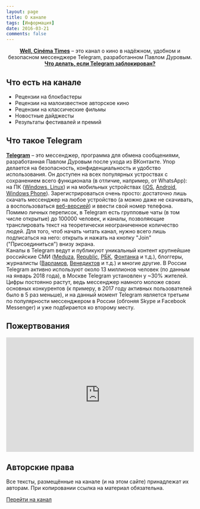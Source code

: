```yaml
---
layout: page
title: О канале
tags: [Информация]
date: 2016-03-21
comments: false
---
```

    
<center>
<a href="https://t.me/Anonhownow"><b>Well, Cinéma Times</b></a> – это канал о кино в надёжном, удобном и безопасном мессенджере Telegram, разработанном Павлом Дуровым.
</center>

<center><a href="/about/censorship/"><b>Что делать, если Telegram заблокирован?</b></a></center>



## Что есть на канале
* Рецензии на блокбастеры
* Рецензии на малоизвестное авторское кино
* Рецензии на классические фильмы
* Новостные дайджесты
* Результаты фестивалей и премий


## Что такое Telegram
[**Telegram**](https://telegram.org/) – это мессенджер, программа для обмена сообщениями, разработанная Павлом Дуровым после ухода из ВКонтакте. Упор делается на безопасность, конфиденциальность и удобство использования. Он доступен на всех популярных устроствах с сохранением всего функционала (в отличие, например, от WhatsApp): на ПК ([Windows, Linux](https://desktop.telegram.org/)) и на мобильных устройствах ([iOS](https://itunes.apple.com/app/telegram-messenger/id686449807), [Android](https://play.google.com/store/apps/details?id=org.telegram.messenger), [Windows Phone](https://www.microsoft.com/nl-nl/p/telegram-messenger/9wzdncrdzhs0?rtc=1)). Зарегистрироваться очень просто: достаточно лишь скачать мессенджер на любое устройство (а можно даже не скачивать, а воспользоваться [веб-версией](https://web.telegram.org/)) и ввести свой номер телефона.  
Помимо личных переписок, в Telegram есть групповые чаты (в том числе открытые) до 100000 человек, и каналы, позволяющие транслировать текст на теоретически неограниченное количество людей. Для того, чтоб начать читать канал, нужно всего лишь подписаться на него: открыть и нажать на кнопку "Join" ("Присоединиться") внизу экрана.  
Каналы в Telegram ведут и публикуют уникальный контент крупнейшие российские СМИ ([Meduza](https://t.me/meduzalive), [Republic](https://t.me/RepublicMag), [РБК](https://t.me/rbc_ru), [Фонтанка](https://t.me/fontankaspb) и т.д.), блоггеры, журналисты ([Варламов](https://t.me/varlamov), [Венедиктов](https://t.me/aavst55) и т.д.) и многие другие.
В России Telegram активно используют около 13 миллионов человек (по данным на январь 2018 года), в Москве Telegram установлен у ~30% жителей. Цифры постоянно растут, ведь мессенджер намного моложе своих основных конкурентов (к примеру, в 2017 году активных пользователей было в 5 раз меньше), и на данный момент Telegram является третьим по популярности мессенджером в России (обгоняя Skype и Facebook Messenger) и уже подбирается ко второму месту.

## Пожертвования
<iframe src="https://money.yandex.ru/quickpay/shop-widget?writer=seller&targets=%D0%9D%D0%B0%20%D1%80%D0%B0%D0%B7%D0%B2%D0%B8%D1%82%D0%B8%D0%B5%20%D0%BA%D0%B0%D0%BD%D0%B0%D0%BB%D0%B0%20Well%2C%20Cin%C3%A9ma%20Times&targets-hint=&default-sum=25&button-text=14&comment=on&hint=&successURL=&quickpay=shop&account=41001768053538" width="100%" height="307" frameborder="0" allowtransparency="true" scrolling="no"></iframe>

## Авторские права
Все тексты, размещённые на канале (и на этом сайте) принадлежат их авторам. При копировании ссылка на материал обязательна.
      
<div markdown="0"><a href="https://t.me/Anonhownow" class="btn btn-blue-full">Перейти на канал</a></div>
